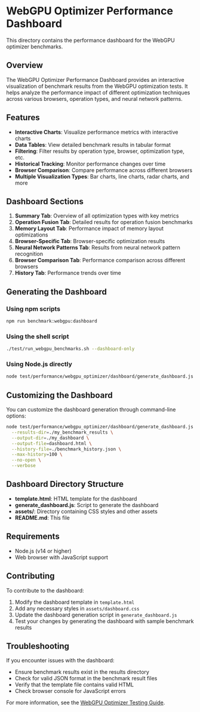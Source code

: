 # WebGPU Optimizer Performance Dashboard

This directory contains the performance dashboard for the WebGPU optimizer benchmarks.

## Overview

The WebGPU Optimizer Performance Dashboard provides an interactive visualization of benchmark results from the WebGPU optimization tests. It helps analyze the performance impact of different optimization techniques across various browsers, operation types, and neural network patterns.

## Features

- **Interactive Charts**: Visualize performance metrics with interactive charts
- **Data Tables**: View detailed benchmark results in tabular format
- **Filtering**: Filter results by operation type, browser, optimization type, etc.
- **Historical Tracking**: Monitor performance changes over time
- **Browser Comparison**: Compare performance across different browsers
- **Multiple Visualization Types**: Bar charts, line charts, radar charts, and more

## Dashboard Sections

1. **Summary Tab**: Overview of all optimization types with key metrics
2. **Operation Fusion Tab**: Detailed results for operation fusion benchmarks
3. **Memory Layout Tab**: Performance impact of memory layout optimizations
4. **Browser-Specific Tab**: Browser-specific optimization results
5. **Neural Network Patterns Tab**: Results from neural network pattern recognition
6. **Browser Comparison Tab**: Performance comparison across different browsers
7. **History Tab**: Performance trends over time

## Generating the Dashboard

### Using npm scripts

```bash
npm run benchmark:webgpu:dashboard
```

### Using the shell script

```bash
./test/run_webgpu_benchmarks.sh --dashboard-only
```

### Using Node.js directly

```bash
node test/performance/webgpu_optimizer/dashboard/generate_dashboard.js
```

## Customizing the Dashboard

You can customize the dashboard generation through command-line options:

```bash
node test/performance/webgpu_optimizer/dashboard/generate_dashboard.js \
  --results-dir=./my_benchmark_results \
  --output-dir=./my_dashboard \
  --output-file=dashboard.html \
  --history-file=./benchmark_history.json \
  --max-history=100 \
  --no-open \
  --verbose
```

## Dashboard Directory Structure

- **template.html**: HTML template for the dashboard
- **generate_dashboard.js**: Script to generate the dashboard
- **assets/**: Directory containing CSS styles and other assets
- **README.md**: This file

## Requirements

- Node.js (v14 or higher)
- Web browser with JavaScript support

## Contributing

To contribute to the dashboard:

1. Modify the dashboard template in `template.html`
2. Add any necessary styles in `assets/dashboard.css`
3. Update the dashboard generation script in `generate_dashboard.js`
4. Test your changes by generating the dashboard with sample benchmark results

## Troubleshooting

If you encounter issues with the dashboard:

- Ensure benchmark results exist in the results directory
- Check for valid JSON format in the benchmark result files
- Verify that the template file contains valid HTML
- Check browser console for JavaScript errors

For more information, see the [WebGPU Optimizer Testing Guide](../OPTIMIZER_TESTING_GUIDE.md).